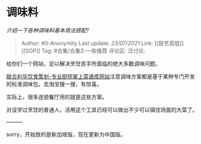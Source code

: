 # 调味料
*介绍一下各种调味料基本用法搭配?*

> Author: #0-Anonymity
> Last update: *23/07/2021*
> Link: [[厨艺高低]] [[SOP]]
> Tag: #合集/合集2-一些推荐
> 评论区:
> 泛讨论:

给你们一个网站，足以解决烹饪苦手所面临的绝大多数调味问题。

[联合利华饮食策划-专业厨师掌上菜谱库网站](https://link.zhihu.com/?target=https%3A//www.unileverfoodsolutions.com.cn)注意调味方案都是基于某种专门开发的标准调味包，去淘宝搜一搜，有惊喜。

实际上，很多连锁餐厅用的就是这些方案。

对没学过烹饪的普通人，活用这个工具已经可以做出不少可以镇住场面的大菜了。

———

sorry，开始放的是新加坡版，现在更新为中国版。
